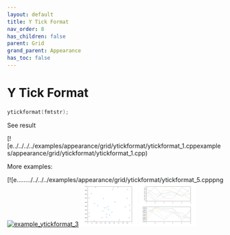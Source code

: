```yaml
---
layout: default
title: Y Tick Format
nav_order: 8
has_children: false
parent: Grid
grand_parent: Appearance
has_toc: false
---
```

# Y Tick Format

```cpp
ytickformat(fmtstr);
```


See result

[![e../../../../examples/appearance/grid/ytickformat/ytickformat_1.cppexamples/appearance/grid/ytickformat/ytickformat_1.cpp)

More examples:
    
[![e......../../../../examples/appearance/grid/ytickformat/ytickformat_5.cpppng[![example_ytickformat_3](docs/examples/appearance/grid/ytickformat/ytickformat_3_thumb.png)](examples/appearance/grid/ytickformat/ytickformat_3.cpp)  [![example_ytickformat_4](docs/examples/appearance/grid/ytickformat/ytickformat_4_thumb.png)](examples/appearance/grid/ytickformat/ytickformat_4.cpp)  [![example_ytickformat_5](docs/examples/appearance/grid/ytickformat/ytickformat_5_thumb.png)](examples/appearance/grid/ytickformat/ytickformat_5.cpp)
  



